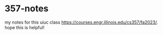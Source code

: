 # 357-notes

my notes for this uiuc class https://courses.engr.illinois.edu/cs357/fa2023/. hope this is helpful!
